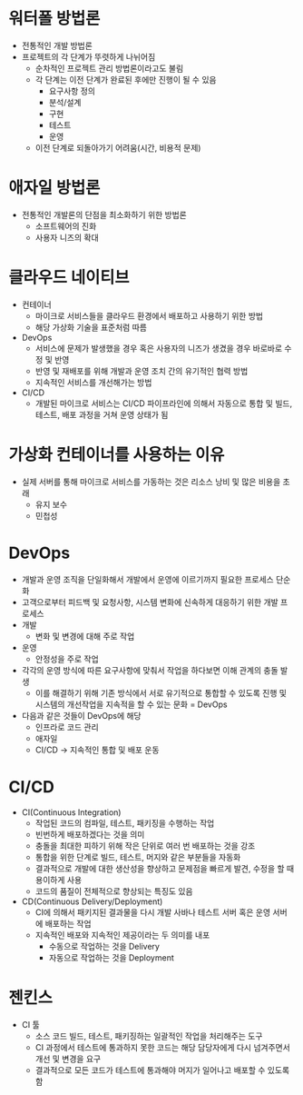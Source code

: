 # 워터폴 방법론

- 전통적인 개발 방법론
- 프로젝트의 각 단계가 뚜렷하게 나뉘어짐
    - 순차적인 프로젝트 관리 방법론이라고도 불림
    - 각 단계는 이전 단계가 완료된 후에만 진행이 될 수 있음
        - 요구사항 정의
        - 분석/설계
        - 구현
        - 테스트
        - 운영
    - 이전 단계로 되돌아가기 어려움(시간, 비용적 문제)

# 애자일 방법론

- 전통적인 개발론의 단점을 최소화하기 위한 방법론
    - 소프트웨어의 진화
    - 사용자 니즈의 확대

# 클라우드 네이티브

- 컨테이너
    - 마이크로 서비스들을 클라우드 환경에서 배포하고 사용하기 위한 방법
    - 해당 가상화 기술을 표준처럼 따름
- DevOps
    - 서비스에 문제가 발생했을 경우 혹은 사용자의 니즈가 생겼을 경우 바로바로 수정 및 반영
    - 반영 및 재배포를 위해 개발과 운영 조치 간의 유기적인 협력 방법
    - 지속적인 서비스를 개선해가는 방법
- CI/CD
    - 개발된 마이크로 서비스는 CI/CD 파이프라인에 의해서 자동으로 통합 및 빌드, 테스트, 배포 과정을 거쳐 운영 상태가 됨

# 가상화 컨테이너를 사용하는 이유

- 실제 서버를 통해 마이크로 서비스를 가동하는 것은 리소스 낭비 및 많은 비용을 초래
    - 유지 보수
    - 민첩성

# DevOps

- 개발과 운영 조직을 단일화해서 개발에서 운영에 이르기까지 필요한 프로세스 단순화
- 고객으로부터 피드백 및 요청사항, 시스템 변화에 신속하게 대응하기 위한 개발 프로세스
- 개발
    - 변화 및 변경에 대해 주로 작업
- 운영
    - 안정성을 주로 작업
- 각각의 운영 방식에 따른 요구사항에 맞춰서 작업을 하다보면 이해 관계의 충돌 발생
    - 이를 해결하기 위해 기존 방식에서 서로 유기적으로 통합할 수 있도록 진행 및 시스템의 개선작업을 지속적을 할 수 있는 문화 = DevOps
- 다음과 같은 것들이 DevOps에 해당
    - 인프라로 코드 관리
    - 애자일
    - CI/CD → 지속적인 통합 및 배포 운동

# CI/CD

- CI(Continuous Integration)
    - 작업된 코드의 컴파일, 테스트, 패키징을 수행하는 작업
    - 빈번하게 배포하겠다는 것을 의미
    - 충돌을 최대한 피하기 위해 작은 단위로 여러 번 배포하는 것을 강조
    - 통합을 위한 단계로 빌드, 테스트, 머지와 같은 부분들을 자동화
    - 결과적으로 개발에 대한 생산성을 향상하고 문제점을 빠르게 발견, 수정을 할 때 용이하게 사용
    - 코드의 품질이 전체적으로 향상되는 특징도 있음
- CD(Continuous Delivery/Deployment)
    - CI에 의해서 패키지된 결과물을 다시 개발 사바나 테스트 서버 혹은 운영 서버에 배포하는 작업
    - 지속적인 배포와 지속적인 제공이라는 두 의미를 내포
        - 수동으로 작업하는 것을 Delivery
        - 자동으로 작업하는 것을 Deployment

# 젠킨스

- CI 툴
    - 소스 코드 빌드, 테스트, 패키징하는 일괄적인 작업을 처리해주는 도구
    - CI 과정에서 테스트에 통과하지 못한 코드는 해당 담당자에게 다시 넘겨주면서 개선 및 변경을 요구
    - 결과적으로 모든 코드가 테스트에 통과해야 머지가 일어나고 배포할 수 있도록 함
